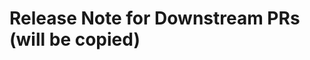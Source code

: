<!-- 
Note: You may see "This branch is out-of-date with the base branch"
when you submit a pull request. This is fine! We don't use the GitHub
merge button to merge PRs, and you can safely ignore that message.

Thanks for contributing!
-->

<!-- CHANGELOG for Downstream PRs.
EXTERNAL CONTRIBUTORS: Your reviewer will most likely fill this in for you, so don't worry about this section!

For some repos (currently Terraform GA/beta providers), we have the
ability to autogenerate CHANGELOGs.

Fill in the following release note code block to have it be added to the CHANGELOG, or leave the block empty if you don't expect this to be added to a downstream PR (i.e. docs-only changes or non-user facing changes)

Please also add any of the following appropriate labels to the PR:
- changelog: bugfix
- changelog: new-resource
- changelog: new-datasource
- changelog: deprecation
- changelog: breaking-change
-->
# Release Note for Downstream PRs (will be copied)
```releasenote
```
